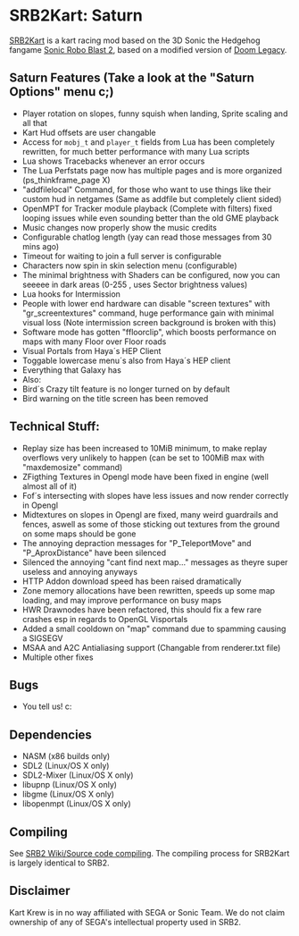# SRB2Kart: Saturn

[SRB2Kart](https://srb2.org/mods/) is a kart racing mod based on the 3D Sonic the Hedgehog fangame [Sonic Robo Blast 2](https://srb2.org/), based on a modified version of [Doom Legacy](http://doomlegacy.sourceforge.net/).

## Saturn Features (Take a look at the "Saturn Options" menu c;)
- Player rotation on slopes, funny squish when landing, Sprite scaling and all that 
- Kart Hud offsets are user changable
- Access for `mobj_t` and `player_t` fields from Lua has been completely rewritten, for much better performance with many Lua scripts
- Lua shows Tracebacks whenever an error occurs
- The Lua Perfstats page now has multiple pages and is more organized (ps_thinkframe_page X)
- "addfilelocal" Command, for those who want to use things like their custom hud in netgames (Same as addfile but completely client sided)
- OpenMPT for Tracker module playback (Complete with filters) fixed looping issues while even sounding better than the old GME playback
- Music changes now properly show the music credits
- Configurable chatlog length (yay can read those messages from 30 mins ago)
- Timeout for waiting to join a full server is configurable
- Characters now spin in skin selection menu (configurable)
- The minimal brightness with Shaders can be configured, now you can seeeee in dark areas (0-255 , uses Sector brightness values)
- Lua hooks for Intermission
- People with lower end hardware can disable "screen textures" with "gr_screentextures" command, huge performance gain with minimal visual loss (Note intermission screen background is broken with this)
- Software mode has gotten "ffloorclip", which boosts performance on maps with many Floor over Floor roads
- Visual Portals from Haya´s HEP Client
- Toggable lowercase menu´s also from Haya´s HEP client
- Everything that Galaxy has
- Also:
- Bird´s Crazy tilt feature is no longer turned on by default
- Bird warning on the title screen has been removed

## Technical Stuff:

- Replay size has been increased to 10MiB minimum, to make replay overflows very unlikely to happen (can be set to 100MiB max with "maxdemosize" command)
- ZFigthing Textures in Opengl mode have been fixed in engine (well almost all of it)
- Fof´s intersecting with slopes have less issues and now render correctly in Opengl
- Midtextures on slopes in Opengl are fixed, many weird guardrails and fences, aswell as some of those sticking out textures from the ground on some maps should be gone
- The annoying depraction messages for "P_TeleportMove" and "P_AproxDistance" have been silenced
- Silenced the annoying "cant find next map..." messages as theyre super useless and annoying anyways
- HTTP Addon download speed has been raised dramatically
- Zone memory allocations have been rewritten, speeds up some map loading, and may improve performance on busy maps
- HWR Drawnodes have been refactored, this should fix a few rare crashes esp in regards to OpenGL Visportals
- Added a small cooldown on "map" command due to spamming causing a SIGSEGV
- MSAA and A2C Antialiasing support (Changable from renderer.txt file)
- Multiple other fixes

## Bugs

- You tell us! c:

## Dependencies
- NASM (x86 builds only)
- SDL2 (Linux/OS X only)
- SDL2-Mixer (Linux/OS X only)
- libupnp (Linux/OS X only)
- libgme (Linux/OS X only)
- libopenmpt (Linux/OS X only)

## Compiling

See [SRB2 Wiki/Source code compiling](http://wiki.srb2.org/wiki/Source_code_compiling). The compiling process for SRB2Kart is largely identical to SRB2.

## Disclaimer
Kart Krew is in no way affiliated with SEGA or Sonic Team. We do not claim ownership of any of SEGA's intellectual property used in SRB2.
